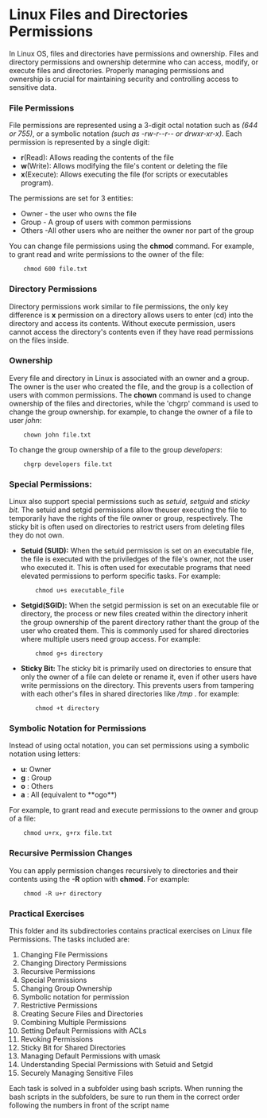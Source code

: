 # Linux Files and Directories Permissions
In Linux OS, files and directories have permissions and ownership. Files and directory permissions and ownership determine who can access, modify, or execute files and directories. Properly managing permissions and ownership is crucial for maintaining security and controlling access to sensitive data.

### File Permissions
File permissions are represented using a 3-digit octal notation such as <em>(644 or 755)</em>, or a symbolic notation <em>(such as -rw-r--r-- or drwxr-xr-x)</em>. Each permission is represented by a single digit:
<ul>
	<li> <b>r</b>(Read): Allows reading the contents of the file </li>
	<li> <b>w</b>(Write): Allows modifying the file's content or deleting the file </li>
	<li> <b>x</b>(Execute): Allows executing the file (for scripts or executables program). </li>
</ul>
The permissions are set for 3 entities:
<ul>
	<li> Owner - the user who owns the file </li>
	<li> Group - A group of users with common permissions </li>
	<li> Others -All other users who are neither the owner nor part of the group </li>
</ul>

You can change file permissions using the <strong>chmod</strong> command. For example, to grant read and write permissions to the owner of the file:

```
	chmod 600 file.txt
```

### Directory Permissions
Directory permissions work similar to file permissions, the only key difference is <b>x</b> permission on a directory allows users to enter (cd) into the directory and access its contents. Without execute permission, users cannot access the directory's contents even if they have read permissions on the files inside.

### Ownership
Every file and directory in Linux is associated with an owner and a group. The  owner is the user who created the file, and the group is a collection of users with common permissions. The <b>chown</b> command is used to change ownership of the files and directories, while the 'chgrp' command is used to change the group ownership. for example, to change the owner of a file to user <em>john</em>:

```
	chown john file.txt
```

To change the group ownership of a file to the group <em>developers</em>:

```
	chgrp developers file.txt
```

### Special Permissions:
Linux also support special permissions such as <em>setuid, setguid</em> and <em>sticky bit</em>. The setuid and setgid permissions allow theuser executing the file to temporarily have the rights of the file owner or group, respectively. The sticky bit is often used on directories to restrict users from deleting files they do not own.

<ul>
	<li><b>Setuid (SUID):</b> When the setuid permission is set on an executable file, the file is executed with the priviledges of the file's owner, not the user who executed it. This is often used for executable programs that need elevated permissions to perform specific tasks. For example:</li>

```
	chmod u+s executable_file
```
<li><b>Setgid(SGID):</b> When the setgid permission is set on an executable file or directory, the process or new files created within the directory inherit the group ownership of the parent directory rather thant the group of the user who created them. This is commonly used for shared directories where multiple users need group access. For example:</li>

```
	chmod g+s directory
```
<li><b>Sticky Bit: </b> The sticky bit is primarily used on directories to ensure that only the owner of a file can delete or rename it, even if other users have write permissions on the directory. This prevents users from tampering with each other's files in shared directories like <em> /tmp </em>. for example:</li>

```
	chmod +t directory
```
</ul>

### Symbolic Notation for Permissions
Instead of using octal notation, you can set permissions using a symbolic notation using letters:
<ul>
	<li> <b>u</b>: Owner</li>
	<li> <b>g</b> : Group</li>
	<li> <b>o</b> : Others</li>
	<li> <b>a</b> : All (equivalent to **ogo**)</li>
</ul>
For example, to grant read and execute permissions to the owner and group of a file:

```
	chmod u+rx, g+rx file.txt
```

### Recursive Permission Changes
You can apply permission changes recursively to directories and their contents using the **-R** option with **chmod**. For example:

```
	chmod -R u+r directory
```

### Practical Exercises
This folder and its subdirectories contains practical exercises on Linux file Permissions. The tasks included are:
<ol>
	<li> Changing File Permissions </li>
	<li> Changing Directory Permissions </li>
	<li> Recursive Permissions </li>
	<li> Special Permissions </li>
	<li> Changing Group Ownership </li>
	<li> Symbolic notation for permission </li>
	<li> Restrictive Permissions </li>
	<li> Creating Secure Files and Directories </li>
	<li> Combining Multiple Permissions </li>
	<li> Setting Default Permissions with ACLs </li>
	<li> Revoking Permissions </li>
	<li> Sticky Bit for Shared Directories </li>
	<li> Managing Default Permissions with umask </li>
	<li> Understanding Special Permissions with Setuid and Setgid </li>
	<li> Securely Managing Sensitive Files </li>
</ol>

Each task is solved in a subfolder using bash scripts.
When running the bash scripts in the subfolders, be sure to run them in the correct order following the numbers in front of the script name
